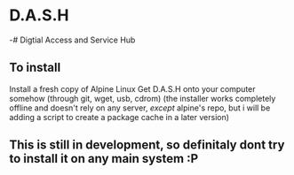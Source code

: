 # D.A.S.H
-# Digtial Access and Service Hub

## To install
Install a fresh copy of Alpine Linux
Get D.A.S.H onto your computer somehow (through git, wget, usb, cdrom) (the installer works completely offline and doesn't rely on any server, *except* alpine's repo, but i will be adding a script to create a package cache in a later version)

## This is still in development, so definitaly dont try to install it on any main system :P
